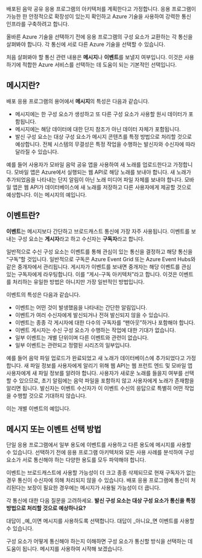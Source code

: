 배포된 음악 공유 응용 프로그램의 아키텍처를 계획한다고 가정합니다. 응용 프로그램이 가능한 한 안정적으로 확장성이 있는지 확인하고 Azure 기술을 사용하여 강력한 통신 인프라를 구축하려고 합니다.

올바른 Azure 기술을 선택하기 전에 응용 프로그램의 구성 요소가 교환하는 각 통신을 살펴봐야 합니다. 각 통신에 서로 다른 Azure 기술을 선택할 수 있습니다.

처음 살펴봐야 할 통신 관련 내용은 **메시지**나 **이벤트**를 보낼지 여부입니다. 이것은 사용하기에 적합한 Azure 서비스를 선택하는 데 도움이 되는 기본적인 선택입니다.

## <a name="what-is-a-message"></a>메시지란?
배포 응용 프로그램의 용어에서 **메시지**의 특성은 다음과 같습니다.

- 메시지에는 한 구성 요소가 생성하고 또 다른 구성 요소가 사용할 원시 데이터가 포함됩니다.
- 메시지에는 해당 데이터에 대한 단지 참조가 아닌 데이터 자체가 포함됩니다.
- 발신 구성 요소는 대상 구성 요소가 메시지 콘텐츠를 특정 방법으로 처리할 것으로 예상합니다. 전체 시스템의 무결성은 특정 작업을 수행하는 발신자와 수신자에 따라 달라질 수 있습니다.

예를 들어 사용자가 모바일 음악 공유 앱을 사용하여 새 노래를 업로드한다고 가정합니다. 모바일 앱은 Azure에서 실행되는 웹 API로 해당 노래를 보내야 합니다. 새 노래가 추가되었음을 나타내는 단지 알림이 아닌 노래 미디어 파일 자체를 보내야 합니다. 모바일 앱은 웹 API가 데이터베이스에 새 노래를 저장하고 다른 사용자에게 제공할 것으로 예상합니다. 이는 메시지의 예입니다.

## <a name="what-is-an-event"></a>이벤트란?

**이벤트**는 메시지보다 간단하고 브로드캐스트 통신에 가장 자주 사용됩니다. 이벤트를 보내는 구성 요소는 **게시자**라고 하고 수신자는 **구독자**라고 합니다.

일반적으로 수신 구성 요소는 이벤트를 통해 관심이 있는 통신을 결정하고 해당 통신을 “구독”할 것입니다. 일반적으로 구독은 Azure Event Grid 또는 Azure Event Hubs와 같은 중개자에서 관리됩니다. 게시자가 이벤트를 보내면 중개자는 해당 이벤트를 관심 있는 구독자에게 라우팅합니다. 이를 “게시-구독 아키텍처”라고 합니다. 이것은 이벤트를 처리하는 유일한 방법은 아니지만 가장 일반적인 방법입니다.

이벤트의 특성은 다음과 같습니다.

- 이벤트는 어떤 것이 발생했음을 나타내는 간단한 알림입니다.
- 이벤트가 여러 수신자에게 발신되거나 전혀 발신되지 않을 수 있습니다.
- 이벤트는 종종 각 게시자에 대한 다수의 구독자를 “팬아웃”하거나 포함해야 합니다.
- 이벤트 게시자는 수신 구성 요소가 수행하는 작업에 대한 기대가 없습니다.
- 일부 이벤트는 개별 단위이며 다른 이벤트와 관련이 없습니다. 
- 일부 이벤트는 관련되고 정렬된 시리즈의 일부입니다.  

예를 들어 음악 파일 업로드가 완료되었고 새 노래가 데이터베이스에 추가되었다고 가정합니다. 새 파일 정보를 사용자에게 알리기 위해 웹 API는 웹 프런트 엔드 및 모바일 앱 사용자에게 새 파일 정보를 알려야 합니다. 사용자가 새로운 노래를 들을지 여부를 선택할 수 있으므로, 초기 알림에는 음악 파일을 포함하지 않고 사용자에게 노래가 존재함을 알리면 됩니다. 발신자는 이벤트 수신자가 이 이벤트 수신의 응답으로 특별히 어떤 작업을 수행할 것으로 기대하지 않습니다.

이는 개별 이벤트의 예입니다.

## <a name="how-to-choose-messages-or-events"></a>메시지 또는 이벤트 선택 방법

단일 응용 프로그램에서 일부 용도에 이벤트를 사용하고 다른 용도에 메시지를 사용할 수 있습니다. 선택하기 전에 응용 프로그램 아키텍처와 모든 사용 사례를 분석하여 구성 요소가 서로 통신해야 하는 다양한 용도를 모두 파악해야 합니다. 

이벤트는 브로드캐스트에 사용할 가능성이 더 크고 종종 삭제되므로 현재 구독자가 없는 경우 통신이 수신자에 의해 처리되지 않을 수 있습니다. 배포 응용 프로그램에 통신이 처리된다는 보장이 필요한 경우에는 메시지가 사용될 가능성이 더 큽니다.

각 통신에 대한 다음 질문을 고려하세요. **발신 구성 요소는 대상 구성 요소가 통신을 특정 방법으로 처리할 것으로 예상하나요?**

대답이 _예_이면 메시지를 사용하도록 선택합니다. 대답이 _아니요_면 이벤트를 사용할 수 있습니다.

구성 요소가 어떻게 통신해야 하는지 이해하면 구성 요소가 통신할 방식을 선택하는 데 도움이 됩니다. 메시지를 사용하여 시작해 보겠습니다.